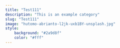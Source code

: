 ```yaml
---
title: "Test111"
description: "This is an example category"
slug: "Test111"
image: "hutomo-abrianto-l2jk-uxb1BY-unsplash.jpg"
style:
    background: "#2a9d8f"
    color: "#fff"
---
```

